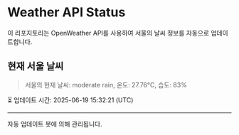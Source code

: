 
# Weather API Status

이 리포지토리는 OpenWeather API를 사용하여 서울의 날씨 정보를 자동으로 업데이트합니다.

## 현재 서울 날씨
> 서울의 현재 날씨: moderate rain, 온도: 27.76°C, 습도: 83%

⏳ 업데이트 시간: 2025-06-19 15:32:21 (UTC)

---
자동 업데이트 봇에 의해 관리됩니다.
